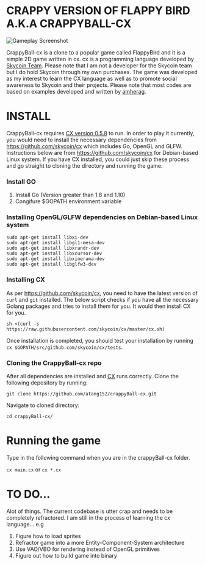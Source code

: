 # CRAPPY VERSION OF FLAPPY BIRD A.K.A CRAPPYBALL-CX

![Gameplay Screenshot](https://github.com/atang152/crappyBall-cx/blob/master/Screenshot/CrappyBall.gif?raw=true)

CrappyBall-cx is a clone to a popular game called FlappyBird and it is a simple 2D game written in cx. cx is a programming language developed by [Skycoin Team](https://www.skycoin.net/ "Skycoin"). Please note that I am not a developer for the Skycoin team but I do hold Skycoin through my own purchases. The game was developed as my interest to learn the CX language as well as to promote social awareness to Skycoin and their projects. Please note that most codes are based on examples developed and written by [amherag](https://github.com/amherag).

# INSTALL
CrappyBall-cx requires [CX version 0.5.8](https://github.com/skycoin/cx) to run. In order to play it currently, you would need to install the necessary dependencies from https://github.com/skycoin/cx which includes Go, OpenGL and GLFW. Instructions below are from https://github.com/skycoin/cx for Debian-based Linux system. If you have CX installed, you could just skip these process and go straight to cloning the directory and running the game.

### Install GO
1. Install Go (Version greater than 1.8 and 1.10)
2. Congifure $GOPATH environment variable

### Installing OpenGL/GLFW dependencies on Debian-based Linux system
```
sudo apt-get install libxi-dev
sudo apt-get install libgl1-mesa-dev
sudo apt-get install libxrandr-dev
sudo apt-get install libxcursor-dev
sudo apt-get install libxinerama-dev
sudo apt-get install libglfw3-dev
```
### Installing CX
As per https://github.com/skycoin/cx, you need to have the latest version of `curl` and `git` installed. The below script checks if you have all the necessary Golang packages and tries to install them for you. It would then install CX for you.
```
sh <(curl -s https://raw.githubusercontent.com/skycoin/cx/master/cx.sh)
```

Once installation is completed, you should test your installation by running `cx $GOPATH/src/github.com/skycoin/cx/tests`.

### Cloning the CrappyBall-cx repo
After all dependencies are installed and [CX](https://github.com/skycoin/cx) runs correctly. Clone the following depository by running:

`git clone https://github.com/atang152/crappyBall-cx.git`

Navigate to cloned directory:

`cd crappyBall-cx/`

# Running the game
Type in the following command when you are in the crappyBall-cx folder.

```cx main.cx```
or
```cx *.cx```

# TO DO...
Alot of things. The current codebase is utter crap and needs to be completely refractored. I am still in the process of learning the cx language... e.g

1. Figure how to load sprites
2. Refractor game into a more Entity-Component-System architecture
3. Use VAO/VBO for rendering instead of OpenGL primitives
4. Figure out how to build game into binary









